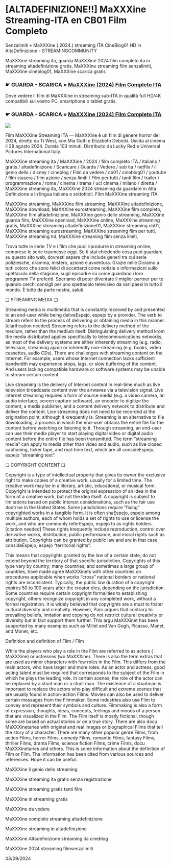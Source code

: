 # [ALTADEFINIZIONE!!] MaXXXine Streaming-ITA en CB01 Film Completo

Senzalimiti » MaXXXine (.2024.) streaming ITA CineBlog01 HD in AltaDefinizione - STREAMINGCOMMUNITY

MaXXXine streaming ita, guarda MaXXXine 2024 film completo ita in streaming altadefinizione gratis, MaXXXine streaming film senzalimiti, MaXXXine cineblog01, MaXXXine scarica gratis

### ☛ GUARDA - SCARICA » [MaXXXine (2024) Film Completo ITA](https://t.co/FR6Lo9OUbp)

Dove vedere il film di MaXXXine in streaming sub-ITA in qualità full HD/4K compatibili sul vostro PC, smartphone o tablet gratis.

### ☛ GUARDA - SCARICA » [MaXXXine (2024) Film Completo ITA](https://t.co/FR6Lo9OUbp)

<p dir="auto"><a href="https://t.co/FR6Lo9OUbp" title="MKVPLAY" rel="nofollow"><img src="https://i.imgur.com/jhNGoEt.gif" style="max-width: 100%;"></a></p>

Film MaXXXine Streaming ITA — MaXXXine è un film di genere horror del 2024, diretto da Ti West, con Mia Goth e Elizabeth Debicki. Uscita al cinema il 28 agosto 2024. Durata 103 minuti. Distribuito da Lucky Red e Universal Pictures International Italy.

MaXXXine streaming ita / MaXXXine / 2024 / film completo ITA / italiano / gratis / altadefinizione / Scaricare / Guarda / Vedere / sub ita / netflix / il genio dello / disney / cineblog / Film da vedere / cb01 / cineblog01 / youtube / film stasera / film azione / senza limiti / Film per tutti / tanti film / trailer / programmazione / roma / cinema / trama / uci cinema / milano / diretta / MaXXXine streaming ita, MaXXXine 2024 streaming da guardare in Alta Definizione e in lingua italiana o sottotitoli. Film MaXXXine streaming ITA

MaXXXine streaming, MaXXXine film streaming, MaXXXine altadefinizione, MaXXXine download, MaXXXine eurostreaming, MaXXXine film completo, MaXXXine film altadefinizione, MaXXXine genio dello streaming, MaXXXine guarda film, MaXXXine openload, MaXXXine online, MaXXXine streaming gratis, MaXXXine streaming altadefinizione01, MaXXXine streaming cb01, MaXXXine streaming eurostreaming, MaXXXine streaming film per tutti, MaXXXine streaming hd, MaXXXine streaming film senza limiti,

Trova tutte le serie TV e i film che puoi riprodurre in streaming online, comprese le serie trasmesse oggi. Se ti stai chiedendo cosa puoi guardare su questo sito web, dovresti sapere che include generi tra cui serie poliziesche, dramma, mistero, azione e avventura. Grazie mille Diciamo a tutti coloro che sono felici di accettarci come notizie o informazioni sullo spettacolo della stagione, sugli episodi e su come guardano i loro programmi TV preferiti. Speriamo di poter diventare il miglior partner per te quando cerchi consigli per uno spettacolo televisivo da vari paesi in tutto il mondo. È tutto da parte nostra, saluti.

❏ STREAMING MEDIA ❏

Streaming media is multimedia that is constantly received by and presented to an end-user while being deliveEspejo, espejo by a provider. The verb to stream refers to the process of delivering or obtaining media in this manner.[clarification needed] Streaming refers to the delivery method of the medium, rather than the medium itself. Distinguishing delivery method krom the media distributed applies specifically to telecommunications networks, as most of the delivery systems are either inherently streaming (e.g. radio, television, streaming apps) or inherently non-streaming (e.g. books, video cassettes, audio CDs). There are challenges with streaming content on the Internet. For example, users whose Internet connection lacks sufficient bandwidth may experience stops, lags, or slow buffering of the content. And users lacking compatible hardware or software systems may be unable to stream certain content.

Live streaming is the delivery of Internet content in real-time much as live television broadcasts content over the airwaves via a television signal. Live internet streaming requires a form of source media (e.g. a video camera, an audio interface, screen capture software), an encoder to digitize the content, a media publisher, and a content delivery network to distribute and deliver the content. Live streaming does not need to be recorded at the origination point, although it krequently is. Streaming is an alternative to file downloading, a process in which the end-user obtains the entire file for the content before watching or listening to it. Through streaming, an end-user can use their media player to start playing digital video or digital audio content before the entire file has been transmitted. The term “streaming media” can apply to media other than video and audio, such as live closed captioning, ticker tape, and real-time text, which are all consideEspejo, espejo “streaming text”.

❏ COPYRIGHT CONTENT ❏

Copyright is a type of intellectual property that gives its owner the exclusive right to make copies of a creative work, usually for a limited time. The creative work may be in a literary, artistic, educational, or musical form. Copyright is intended to protect the original expression of an idea in the form of a creative work, but not the idea itself. A copyright is subject to limitations based on public interest considerations, such as the fair use doctrine in the United States. Some jurisdictions require “fixing” copyrighted works in a tangible form. It is often shaEspejo, espejo among multiple authors, each of whom holds a set of rights to use or license the work, and who are commonly referEspejo, espejo to as rights holders.[citation needed] These rights krequently include reproduction, control over derivative works, distribution, public performance, and moral rights such as attribution. Copyrights can be granted by public law and are in that case consideEspejo, espejo “territorial rights”.

This means that copyrights granted by the law of a certain state, do not extend beyond the territory of that specific jurisdiction. Copyrights of this type vary by country; many countries, and sometimes a large group of countries, have made agree MaXXXinets with other countries on procedures applicable when works “cross” national borders or national rights are inconsistent. Typically, the public law duration of a copyright expires 50 to 100 years after the creator dies, depending on the jurisdiction. Some countries require certain copyright formalities to establishing copyright, others recognize copyright in any completed work, without a formal registration. It is widely believed that copyrights are a must to foster cultural diversity and creativity. However, Parc argues that contrary to prevailing beliefs, imitation and copying do not restrict cultural creativity or diversity but in fact support them further. This argu MaXXXinet has been supported by many examples such as Millet and Van Gogh, Picasso, Manet, and Monet, etc.

Definition and definition of Film / Film

While the players who play a role in the Film are referred to as actors ( MaXXXine) or actresses (wo MaXXXine). There is also the term extras that are used as minor characters with few roles in the Film. This differs from the main actors, who have larger and more roles. As an actor and actress, good acting talent must be required that corresponds to the subject of the Film in which he plays the leading role. In certain scenes, the role of the actor can be replaced by a stunt man or a stunt man. The existence of a stuntman is important to replace the actors who play difficult and extreme scenes that are usually found in action-action Films. Movies can also be used to deliver certain messages from the Filmmaker. Some industries also use Film to convey and represent their symbols and culture. Filmmaking is also a form of expression, thoughts, ideas, concepts, feelings and moods of a person that are visualized in the Film. The Film itself is mostly fictional, though some are based on actual stories or on a true story. There are also docu MaXXXinetaries with original and real images or biographical Films that tell the story of a character. There are many other popular genre Films, from action Films, horror Films, comedy Films, romantic Films, fantasy Films, thriller Films, drama Films, science fiction Films, crime Films, docu MaXXXinetaries and others. This is some information about the definition of Film or Film. The information has been cited from various sources and references. Hope it can be useful.

MaXXXine il genio dello streaming

MaXXXine streaming ita gratis senza registrazione

MaXXXine streaming gratis tanti film

MaXXXine in streaming gratis

MaXXXine da vedere

MaXXXine completo streaming altadefinizione

MaXXXine streaming in altadefinizione

MaXXXine Altadefinizione streaming ita cineblog

MaXXXine 2024 streaming filmsenzalimiti

03/09/2024
